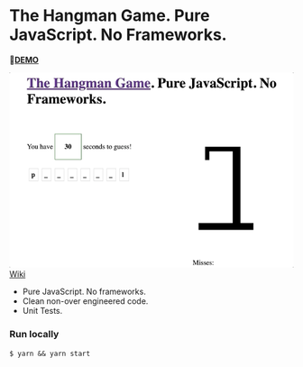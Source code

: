 # The Hangman Game. Pure JavaScript. No Frameworks.

🚀[**DEMO**](https://vitkarpov.github.io/the-hangman)

![](./docs/example.gif)
[Wiki](https://en.wikipedia.org/wiki/Hangman_(game))

- Pure JavaScript. No frameworks.
- Clean non-over engineered code.
- Unit Tests.

### Run locally

```
$ yarn && yarn start
```
